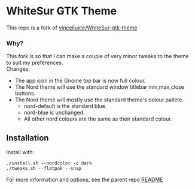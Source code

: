 # WhiteSur GTK Theme
This repo is a fork of [vinceliuice/WhiteSur-gtk-theme](https://github.com/vinceliuice/WhiteSur-gtk-theme)

### Why?
This fork is so that I can make a couple of very minor tweaks to the theme to suit my preferences.  
Changes:
* The app icon in the Gnome top bar is now full colour.
* The Nord theme will use the standard window titlebar min,max,close buttons.
* The Nord theme will mostly use the standard theme's colour pallete.
  * nord-default is the standard blue.
  * nord-blue is unchanged.
  * All other nord colours are the same as their standard colour.

## Installation
Install with:  
```
./install.sh --nordcolor -c dark
./tweaks.sh --flatpak --snap
```

For more information and options, see the parent repo [README](https://github.com/vinceliuice/WhiteSur-gtk-theme#readme)